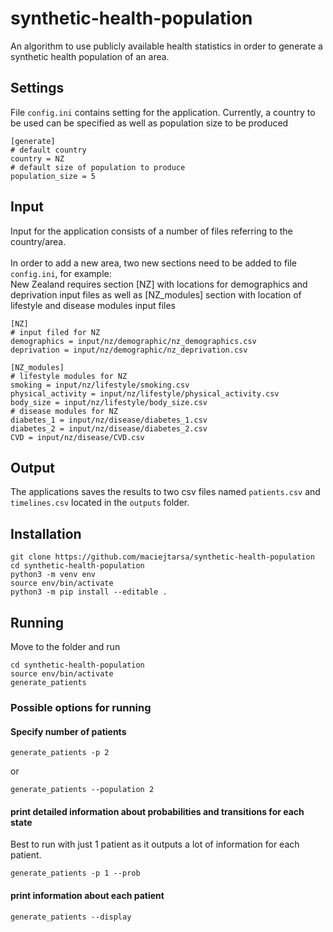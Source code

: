 # synthetic-health-population
An algorithm to use publicly available health statistics in order to generate a synthetic health population of an area.
## Settings
File `config.ini` contains setting for the application. Currently, a country to be used can be specified as well as population size to be produced
```
[generate]
# default country
country = NZ
# default size of population to produce
population_size = 5
```

## Input
Input for the application consists of a number of files referring to the country/area.<br><br>
In order to add a new area, two new sections need to be added to file `config.ini`, for example:<br>
New Zealand requires section [NZ] with locations for demographics and deprivation input files as well as [NZ_modules] section with location of lifestyle and disease modules input files
```
[NZ]
# input filed for NZ
demographics = input/nz/demographic/nz_demographics.csv
deprivation = input/nz/demographic/nz_deprivation.csv

[NZ_modules]
# lifestyle modules for NZ
smoking = input/nz/lifestyle/smoking.csv
physical_activity = input/nz/lifestyle/physical_activity.csv
body_size = input/nz/lifestyle/body_size.csv
# disease modules for NZ
diabetes_1 = input/nz/disease/diabetes_1.csv
diabetes_2 = input/nz/disease/diabetes_2.csv
CVD = input/nz/disease/CVD.csv
```
## Output
The applications saves the results to two csv files named `patients.csv` and `timelines.csv` located in the `outputs` folder.

## Installation
```
git clone https://github.com/maciejtarsa/synthetic-health-population
cd synthetic-health-population
python3 -m venv env
source env/bin/activate
python3 -m pip install --editable .
```
## Running
Move to the folder and run
```
cd synthetic-health-population
source env/bin/activate
generate_patients
```
### Possible options for running
#### Specify number of patients
```
generate_patients -p 2
```
or
```
generate_patients --population 2
```
#### print detailed information about probabilities and transitions for each state
Best to run with just 1 patient as it outputs a lot of information for each patient.
```
generate_patients -p 1 --prob
```
#### print information about each patient
```
generate_patients --display
```
